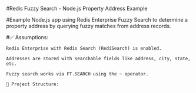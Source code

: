 #Redis Fuzzy Search - Node.js Property Address Example

#Example Node.js app using Redis Enterprise Fuzzy Search to determine a property address by querying fuzzy matches from address records.

#✅ Assumptions:

    Redis Enterprise with Redis Search (RediSearch) is enabled.

    Addresses are stored with searchable fields like address, city, state, etc.

    Fuzzy search works via FT.SEARCH using the ~ operator.

    📁 Project Structure:
    
